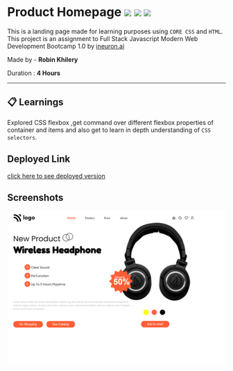 # Product Homepage ![](https://img.shields.io/badge/-HTML-orange) ![](https://img.shields.io/badge/-CSS-yellowgreen) ![](https://img.shields.io/badge/-mobile%20responsive-orange)
  
 This is a landing page made for learning purposes using `CORE CSS` and `HTML`.  This project is an assignment to Full Stack Javascript Modern Web Development Bootcamp 1.0 by  [ineuron.ai](https://ineuron.ai/)  


Made by - **Robin Khilery**

Duration : **4 Hours**

***
 
## :clipboard: Learnings
Explored CSS flexbox ,get command over different flexbox properties  of container and items  and also get to  learn  in depth understanding of `CSS selectors`. 

## Deployed Link
 [click here to see deployed version](https://product-design-home-page-link.netlify.app/  "Click to Visit Link") 


## Screenshots
![](./images/Screenshot.png)




 